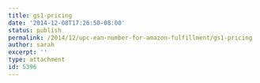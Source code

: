 ```yaml
---
title: gs1-pricing
date: '2014-12-08T17:26:50-08:00'
status: publish
permalink: /2014/12/upc-ean-number-for-amazon-fulfillment/gs1-pricing
author: sarah
excerpt: ''
type: attachment
id: 5396
---
```

<!DOCTYPE html PUBLIC "-//W3C//DTD HTML 4.0 Transitional//EN" "http://www.w3.org/TR/REC-html40/loose.dtd">
<?xml encoding="UTF-8">
